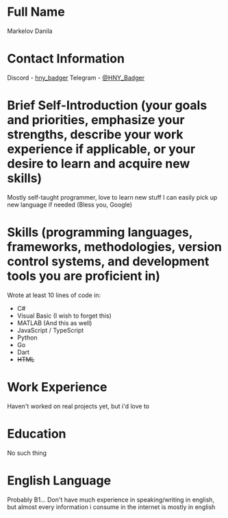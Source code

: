 # Full Name
Markelov Danila
# Contact Information
Discord - [hny_badger](discordapp.com/users/hny_badger)
Telegram - [@HNY_Badger](t.me/HNY_Badger)
# Brief Self-Introduction (your goals and priorities, emphasize your strengths, describe your work experience if applicable, or your desire to learn and acquire new skills)
Mostly self-taught programmer, love to learn new stuff
I can easily pick up new language if needed (Bless you, Google)
# Skills (programming languages, frameworks, methodologies, version control systems, and development tools you are proficient in)
Wrote at least 10 lines of code in:
* C#
* Visual Basic (I wish to forget this)
* MATLAB (And this as well)
* JavaScript / TypeScript
* Python
* Go
* Dart
* ~~HTML~~
# Work Experience
Haven't worked on real projects yet, but i'd love to
# Education
No such thing
# English Language
Probably B1...
Don't have much experience in speaking/writing in english, but almost every information i consume in the internet is mostly in english